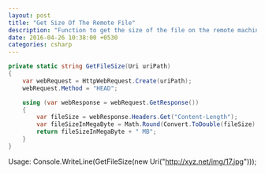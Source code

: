 ```yaml
---
layout: post
title: "Get Size Of The Remote File"
description: "Function to get the size of the file on the remote machine."
date: 2016-04-26 10:38:00 +0530
categories: csharp
---
```

```csharp
private static string GetFileSize(Uri uriPath)
{
    var webRequest = HttpWebRequest.Create(uriPath);
    webRequest.Method = "HEAD";

    using (var webResponse = webRequest.GetResponse())
    {
        var fileSize = webResponse.Headers.Get("Content-Length");
        var fileSizeInMegaByte = Math.Round(Convert.ToDouble(fileSize) / 1024.0 / 1024.0, 2);
        return fileSizeInMegaByte + " MB";
    }
}
```

Usage:
Console.WriteLine(GetFileSize(new Uri("http://xyz.net/img/17.jpg")));
```csharp
